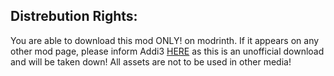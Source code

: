 ## Distrebution Rights:
You are able to download this mod ONLY! on modrinth. If it appears on any other mod page, please inform Addi3 [HERE](https://discord.com/invite/cRPjGDy37p) as this is an unofficial download and will be taken down!
All assets are not to be used in other media!
